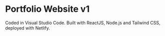 # Portfolio Website v1


Coded in Visual Studio Code. Built with ReactJS, Node.js and Tailwind CSS, deployed with Netlify.